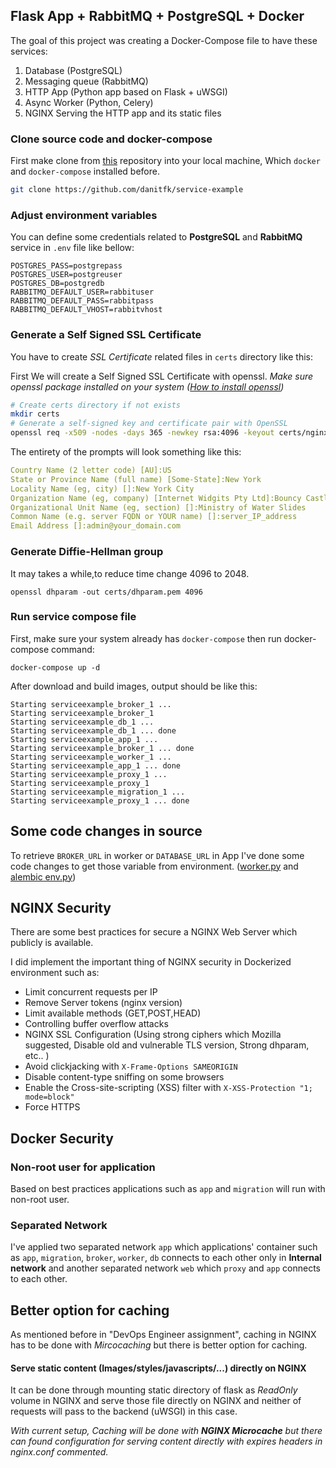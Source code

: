 ## Flask App + RabbitMQ + PostgreSQL + Docker

The goal of this project was creating a Docker-Compose file to have these services:

1. Database (PostgreSQL)
2. Messaging queue (RabbitMQ)
3. HTTP App (Python app based on Flask + uWSGI)
4. Async Worker (Python, Celery)
5. NGINX Serving the HTTP app and its static files

### Clone source code and docker-compose

First make clone from [this](https://github.com/danitfk/service-example) repository into your local machine, Which `docker` and `docker-compose` installed before.

```bash
git clone https://github.com/danitfk/service-example
```

### Adjust environment variables

You can define some credentials related to **PostgreSQL** and **RabbitMQ** service in `.env` file like bellow:

```
POSTGRES_PASS=postgrepass
POSTGRES_USER=postgreuser
POSTGRES_DB=postgredb
RABBITMQ_DEFAULT_USER=rabbituser
RABBITMQ_DEFAULT_PASS=rabbitpass
RABBITMQ_DEFAULT_VHOST=rabbitvhost

```



### Generate a Self Signed SSL Certificate

You have to create *SSL Certificate* related files in `certs` directory like this:

First We will create a Self Signed SSL Certificate with openssl. *Make sure openssl package installed on your system ([How to install openssl](https://websiteforstudents.com/manually-install-the-latest-openssl-toolkit-on-ubuntu-16-04-18-04-lts/))*

```bash
# Create certs directory if not exists
mkdir certs
# Generate a self-signed key and certificate pair with OpenSSL
openssl req -x509 -nodes -days 365 -newkey rsa:4096 -keyout certs/nginx-selfsigned.key -out certs/nginx-selfsigned.crt
```

The entirety of the prompts will look something like this:

```yaml
Country Name (2 letter code) [AU]:US
State or Province Name (full name) [Some-State]:New York
Locality Name (eg, city) []:New York City
Organization Name (eg, company) [Internet Widgits Pty Ltd]:Bouncy Castles, Inc.
Organizational Unit Name (eg, section) []:Ministry of Water Slides
Common Name (e.g. server FQDN or YOUR name) []:server_IP_address
Email Address []:admin@your_domain.com
```

### Generate Diffie-Hellman group

It may takes a while,to reduce time change 4096 to 2048.

```Shell
openssl dhparam -out certs/dhparam.pem 4096
```

### Run service compose file

First, make sure your system already has `docker-compose` then run docker-compose command:

```
docker-compose up -d 
```

After download and build images, output should be like this:

```shell
Starting serviceexample_broker_1 ... 
Starting serviceexample_broker_1
Starting serviceexample_db_1 ... 
Starting serviceexample_db_1 ... done
Starting serviceexample_app_1 ... 
Starting serviceexample_broker_1 ... done
Starting serviceexample_worker_1 ... 
Starting serviceexample_app_1 ... done
Starting serviceexample_proxy_1 ... 
Starting serviceexample_proxy_1
Starting serviceexample_migration_1 ... 
Starting serviceexample_proxy_1 ... done

```



## Some code changes  in source

To retrieve `BROKER_URL` in worker or `DATABASE_URL` in App I've done some code changes to get those variable from environment. ([worker.py](https://github.com/danitfk/service-example/commit/168b9b3fd10bda90d481f555aa2f114f3cf6cff7) and [alembic env.py](https://github.com/danitfk/service-example/commit/eadc78c3b081045696f051269fb08f558ed24648))

## NGINX Security

There are some best practices for secure a NGINX Web Server which publicly is available.

I did implement the important thing of NGINX security in Dockerized environment such as:

- Limit concurrent requests per IP
- Remove Server tokens (nginx version)
- Limit available methods (GET,POST,HEAD)
- Controlling buffer overflow attacks
- NGINX SSL Configuration (Using strong ciphers which Mozilla suggested, Disable old and vulnerable TLS version, Strong dhparam, etc.. )
- Avoid clickjacking with `X-Frame-Options SAMEORIGIN`
- Disable content-type sniffing on some browsers
- Enable the Cross-site-scripting (XSS) filter with `X-XSS-Protection "1; mode=block"`
- Force HTTPS

## Docker Security

### Non-root user for application

Based on best practices applications such as `app` and `migration` will run with non-root user. 

### Separated Network

I've applied two separated network `app` which applications' container such as `app`, `migration`, `broker`, `worker`, `db` connects to each other only in **Internal network** and another separated network `web` which `proxy` and `app` connects to each other.



## Better option for caching

As mentioned before in "DevOps Engineer assignment", caching in NGINX has to be done with *Mircocaching* but there is better option for caching. 

#### Serve static content (Images/styles/javascripts/...) directly on NGINX

It can be done through mounting static directory of flask as *ReadOnly* volume in NGINX and serve those file directly on NGINX and neither of requests will pass to the backend (uWSGI) in this case.

*With current setup, Caching will be done with **NGINX Microcache** but there can found configuration for serving content directly with expires headers in nginx.conf commented.*